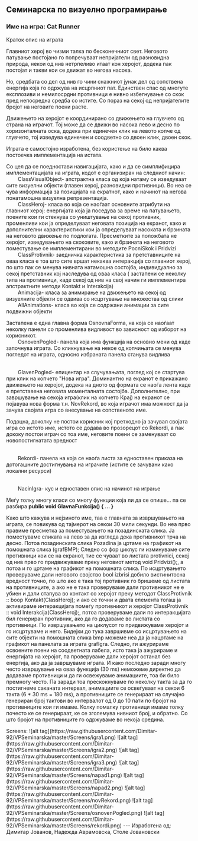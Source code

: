 ﻿<h2>Семинарска по визуелно програмирање</h2>

<h3>Име на игра: Cat Runner</h3>  

Краток опис на играта
<p>
Главниот херој во чизми талка по бесконечниот свет. Неговото патување постојано го попречуваат непријатели од разновидна природа, некои од нив нетрпеливо итаат кон херојот, додека пак постојат и такви кои се движат во негова насока. 
</p>
<p>
Но, средбата со дел од нив го чини снажниот јунак дел од сопствена енергија која го одржува на исцрпниот пат. Единствен спас од многуте експлозиви и немилосрдни противници е нивно избегнување со скок пред непосредна средба со истите. Со пораз на секој од непријателите бројот на неговите поени расте.  
</p>
<p>
Движењето на херојот е координирано со движењето на глувчето од страна на играчот. Тој може да се движи во насока лево и десно по хоризонталната оска, додека при единечен клик на левото копче од глувчето, тој изведува единечен и соодветно со двоен клик, двоен скок.
</p>
<p>
Играта е самостојно изработена, без користење на било каква постоечка имплементација на истата.
</p>
<p>
Со цел да се поедностави навигацијата, како и да се симплифицира имплементацијата на играта,  кодот е организиран на следниот начин:
<br />&nbsp;&nbsp;&nbsp;&nbsp;&nbsp;&nbsp;&nbsp;&nbsp;ClassVisualObject- апстрактна класа од која натаму се изведуваат сите визуелни објекти (главен херој, разновидни противници). Во неа се чува информација за позицијата на екратнот, како и начинот на негова понатамошна визуелна репрезентација.
<br />&nbsp;&nbsp;&nbsp;&nbsp;&nbsp;&nbsp;&nbsp;&nbsp;ClassHeroj-  класа во која се наоѓаат основните атрибути на главниот херој: енергијата која ја поседува за време на патувањето, поените кои ги стекнува со уништување на секој противник, променливи кои ја определуваат неговата позиција на екранот, како и дополнителни карактеристики кои ја определуваат насоката и брзината на неговото движење по подлогата.
Пресметките за положбата не херојот, изведувањето на скоковите, како и брзината на неговото поместување се имплементирани во методите PocniSkok i Pridvizi
<br />&nbsp;&nbsp;&nbsp;&nbsp;&nbsp;&nbsp;&nbsp;&nbsp;ClassProtivnik-  заедничка карактеристика за претставниците на оваа класа е тоа што сите вршат некаква интеракција со главниот херој, по што пак се менува нивната натамошна состојба, индивидуално за секој претставник кој наследува од оваа класа ( застапени се неколку типа на противници, каде секој од нив на свој начин ги имплементира апстрактните методи Kontakt и Interakcija)
<br />&nbsp;&nbsp;&nbsp;&nbsp;&nbsp;&nbsp;&nbsp;&nbsp;Animacija- класа за анимирање на движењето на секој од визуелните објекти се одвива со исцртување на множества од слики 
<br />&nbsp;&nbsp;&nbsp;&nbsp;&nbsp;&nbsp;&nbsp;&nbsp;AllAnimations- класа во која се содржани анимации за сите подвижни објекти 
</p>
<p>
Застапена е една главна форма OsnovnaForma, на која се наоѓаат неколку панели со променлива видливост во зависност од изборот на корисникот.
<br />&nbsp;&nbsp;&nbsp;&nbsp;&nbsp;&nbsp;&nbsp;&nbsp;OsnovenPogled- панела која има функција на основно мени од каде започнува играта. Со кликнување на некое од копчињата се менува погледот на играта, односно избраната панела станува видлива 

<br />&nbsp;&nbsp;&nbsp;&nbsp;&nbsp;&nbsp;&nbsp;&nbsp;GlavenPogled- епицентар на случувањата, поглед кој се стартува при клик на копчето "Нова игра". Доминантно на екранот е прикажано движењето на херојот, додека на дното од формата се наоѓа лента каде е претставена неговата моменталната состојба. Дополнително, при завршување на секоја игра(клик на копчето Крај) на екранот се појавува нова форма т.н. NovRekord, во која играчот има можност да ја зачува својата игра со внесување на сопственото име.

Подоцна, доколку не постои корисник кој претходно ја зачувал својата игра со истото име, истото се додава во прозорецот со Rekordi, а пак дококу постои играч со тоа име, неговите поени се заменуваат со новопостигнатата вредност

<br />&nbsp;&nbsp;&nbsp;&nbsp;&nbsp;&nbsp;&nbsp;&nbsp;Rekordi- панела на која се наоѓа листа за едноставен приказа на дотогашните достигнувања на играчите (истите се зачувани како локални ресурси)
 
<br />&nbsp;&nbsp;&nbsp;&nbsp;&nbsp;&nbsp;&nbsp;&nbsp;NacinIgra- кус и едноставен опис на начинот на играње   
</p>
<p>
Меѓу толку многу класи со многу функции која ли да се опише... па се разбира <b>public void GlavnaFunkcija() { ... }</b>
</p>
<p>
Kако што кажува и нејзиното име, таа е главната за извршувањето на играта, се повикува од тајмерот на секои 30 мили секунди. Во неа прво правиме пресметка за поместувањето на позадинската слика. Ја поместуваме сликата на лево за да изгледа дека противникот трча на десно.
Потоа позадинската слика Pozadina ја цртаме на графикот на помошната слика (grafBMP);
Следно со фор циклус ги изминуваме сите противници кои се на екранот, тие се чуваат во листата protivnici, секој од нив прво го придвижуваме преку неговиот метод void Pridvizi();, а потоа и го цртаме на графикот на помошната слика. По исцртувањето проверуваме дали неговото својство bool izbrisi добило вистинитосна вредност точно, по што ако е така тој противник го бришеме од листата на противниците, а ако не е така проверуваме дали противникот не е убиен и дали стапува во контакт со херојот преку методот ClassProtivnik :: boop Kontakt(ClassHeroj); и ако се точни и двата елемента тогаш ја активираме интеракцијата помеѓу противникот и херојот ClassProtivnik :: void Interakcija(ClassHeroj);, потоа проверуваме дали по интеракцијата бил генериран противник, ако да го додаваме во листата со противници.
По извршувањето на циклусот го придвижуваме херојот и го исцртуваме и него.
Бидејки до тука завршивме со исцртувањето на сите објекти на помошната слика bmp можеме неа да ја нацртаме на графикот на панелата за играта grafIgra.
Следно, ги ажурираме освоените поени на соодветната лабела, исто така ја ажурираме и енергијата на херојот, па проверуваме дали херојот останал без енергија, ако да ја завршуваме играта.
И како последно заради многу често извршување на оваа функција (30 ms) неможеме директно да додаваме противници и да ги освежуваме анимациите, тоа би било премногу често. Па заради тоа прескокнуваме по неколку такта за да го постигнеме саканата интервал, анимациите се освеѓуваат на секои 6 такта (6 * 30 ms = 180 ms), а противниците се генерираат на случајно генериран број тактови во интервалот од 0 до 10 пати по бројот на противниците кои ги имаме. Колку помалку противници имаме толку почесто ке се генерираат, ке се зголемува нивниот број, и обратно. Со што бројот на противниците го одржуваме во некоја средина.
</p>
Screens:
![alt tag](https://raw.githubusercontent.com/Dimitar-92/VPSeminarska/master/Screens/igra1.png)
![alt tag](https://raw.githubusercontent.com/Dimitar-92/VPSeminarska/master/Screens/igra2.png)
![alt tag](https://raw.githubusercontent.com/Dimitar-92/VPSeminarska/master/Screens/igra3.png)
![alt tag](https://raw.githubusercontent.com/Dimitar-92/VPSeminarska/master/Screens/napad1.png)
![alt tag](https://raw.githubusercontent.com/Dimitar-92/VPSeminarska/master/Screens/napad2.png)
![alt tag](https://raw.githubusercontent.com/Dimitar-92/VPSeminarska/master/Screens/novRekord.png)
![alt tag](https://raw.githubusercontent.com/Dimitar-92/VPSeminarska/master/Screens/osnovenPogled.png)
![alt tag](https://raw.githubusercontent.com/Dimitar-92/VPSeminarska/master/Screens/rekordi.png)
---
Изработена од:<br />
Димитар Јованов, Надежда Аврамовска, Столе Јовановски
